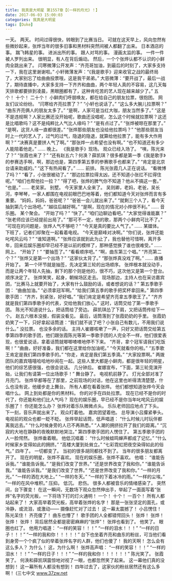 ```yaml
---
title: 我真是大明星 第1557章【《一样的月光》！】
date: 2017-06-03 15:00:03
categories: 我真是大明星
tags: [Duke]
---
```


一天。
两天。
时间过得很快，转眼到了比赛当日。
可就在这天早上，风向忽然有些微妙起来，张烨当年的很多旧事和黑材料突然间被人都翻了出来。
日本酒店的事。
踹飞韩星的事。
进派出所的事。
跟人对骂的事。
漫画太监的事。
一件一件被人罗列出来。
很明显，有人在背后煽动。
然后，一个个张烨认都不认识的小鲜肉全跳出来了。
闫寒微薄公开发声：“齐亮哥加油，到最后的时刻了，大家多支持一下，我在这里谢谢啦。”
小轩微薄发声：“《我是歌手》迎来收官之战的最终局了，大家别忘了给曲曲投票哦，这是我干弟弟。”
大慈微薄：“要开战了，最后一战了，期待直播中，大家多支持一下齐齐和曲曲，两个年轻人真的不容易，这几天每天排歌都要排到凌晨，黑眼圈都有了，这种肯吃苦的艺人现在越来越少了。”
五个！
十个！
二十个！
小鲜肉们呼朋唤友，都在给自己的朋友拉票，很抱团。
网友们议论纷纷。
“闫寒给齐亮拉票了？”
“小轩也说话了。”
“这么多大腕儿拉票啊？”
“曲东齐亮俩人的朋友太多了。”
“是啊，人家可是当红大咖，朋友当然多了。”
“这是不是违规啊？人家比赛还没开始呢，歌曲还没唱呢，怎么这个时候就拉票啊？这还是比唱歌吗？这不是纯粹比人气比人缘吗？”
“是有点过了。”
“张烨被晾在那里了。”
“是啊，这货人缘一直都很差。”
“张烨那些朋友也没给他拉票吗？”
“他那些朋友当时上一代的艺人了，过气的过气，隐退的隐退，就算给他拉票了，能有多大作用啊？”
“决赛真是要拼人气了啊。”
“那张烨一点希望也没有啊。”
“也不知道还有多少人能陪着他走。”
……
晚上。
《我是歌手》现场。
观众已经入场了。
“咦，陈光来了？”
“张霞也来了？”
“还有赵五六？何涣？薛凯琪？很多都是第一季《我是歌手》的参赛选手啊，啊，那边也是，第四季第五季的参赛歌手也都来了。”
“肯定是北京台请来助威的。”
“这下有热闹看了。”
……
前排。
陈光张霞几人正在说话。
“看微博了吗？”
“看了，小张很被动了。”
“那边拉票拉得太凶，还不知道小张扛不扛得住呢。”
“咱们也帮他拉一拉？”
“得了吧，张烨的脾气你不知道？他从不搞这一套。”
“也是。”
……
老吴家。
别墅。
今天家里人全来了。
吴则卿，老妈，老爸，吴长河，李琴琴，一家人都围在电视前眼巴巴地等着，他们都知道今天对张烨而言有多重要。
“妈妈，妈妈，爸爸呢？”
“爸爸一会儿就出来了。”
“就剩三个人了，看今天抽到第几个出场吧。”
“越往后越好啊。”
“是啊，现在的情况对小烨很不利。”
……
音乐圈。
某个聚会。
“开始了吗？”
“快了。”
“咱们边聊边看吧。”
“大家觉得谁能赢？”
“张老师应该已经提前出局了。”
“那可不一定，他的歌，那两个小鲜肉可比不了。”
“可现在的问题是，张烨人气不够吧？”
“今天是真的要比人气了。”
……
某媒体。
下班了，记者们却聚在一起看着电视。
“今天是巅峰对决啊。”
“你们说，张烨还能叱咤风云吗？”
“谁知道啊。”
“张烨应该就到此为止了，我也替他可惜啊，离开多年，回来后娱乐圈却早已经不是以前的模样了，那种感觉换了谁也很难受。”
……
网上。
“开始了！”
“要抽签了。”
“看看顺序吧。”
“啊，曲东第三个唱。”
“齐亮第二个？”
“张烨又是第一个出场？”
“这家伙太背了。”
“那张烨真没戏了啊。”
……
直播开始了。
第一个环节就是抽签，先决定第三轮的出场顺序。
张烨根本就没动手，而是让两个年轻人先抽，剩下的那个则是他的，很不巧，这次他又是第一个登台。
顺序决定了。
张烨笑笑，起身，朝候场区走去。
现场那边，主持人也在采访嘉宾团，“比赛马上就要开始了，大家有什么鼓励的话，或者想说的话？”
第五季歌手团：
“曲曲加油。”
“必须拿冠军啊。”
“给我们第五季的歌手把奖杯拿回来。”
第四季歌手团：
“齐齐，别紧张，好好唱。”
“我们肯定是希望齐亮拿五季歌王了。”
“齐齐就是我们第四季歌手的代表，交给他我们放心。”
这时，话筒交给了第一季歌手团。
陈光不知道说什么，把话筒给了旁边。
薛凯琪怂了下肩，又把话筒传给下一个。
赵五六根本没接，假装没看见。
最后，话筒落到了张霞奶奶的手里。
张霞奶奶笑了一下，只好拿起话筒道：“我们就不说了吧？小张自己有数儿，不用我们说什么。”
没拉票。
也没多余的话。
主持人崔娜咳嗽了一声，只好又把话筒交给第五季第四季的歌手团，他们跟张霞陈光等第一季歌手团的人完全不一样，他们很爱表现，也很爱说话，拿着话筒就唧唧喳喳地停不下来。
“齐哥，拿个冠军请我们吃饭啊！”
“曲曲，好好准备，我们都在这里给你加油呢。”
“今天就看你的啦。”
“五季歌王肯定是我们第四季歌手的。”
“你走，肯定是我们第五季滴。”
“大家投票啊。”
两拨团队的嘉宾嘻嘻哈哈地吵闹在一起。这些人里大都是小鲜肉，都是很年轻的明星，他们的综艺感很强，也很会说话。
几分钟后。
崔娜宣布，“下面，第三轮竞演开始，让我们有请第一位出场歌手！”
舞台静了。
电视机前静了。
灯光全部对准了月亮门。
张烨早都等在了那里，之前现场的对话，他在这里也听得清清楚楚，什么也没有说，他缓步走上舞台。
所有人都在看着张烨。
他们都想知道张烨今天会唱什么。
网上到处都是你的黑材料。
你的对手在四处拉票。
现在已经不是你的时代了，你还能和他们比人气吗？
现在的娱乐圈，早已经不是你当年叱咤风云的娱乐圈了！
你还能怎么办？
张烨对着乐队微微点头。
乐队老师回应地点了下头。
下一刻，音乐声就出来了。
观众盯着他。
嘉宾团望着他。
总导演小吕攥紧拳头。
电视前的观众也都一眨不眨。
张烨举起话筒，低声唱道：
“什么时候儿时玩伴都离我远去。”
“什么时候身旁的人已不再熟悉。”
“人潮的拥挤拉开了我们的距离。”
“沉寂的大地在静静的夜晚默默地哭泣。”
第四季歌手团的人愣住了。
第五季歌手团的人一脸愕然。
张烨垂着眼。
他低沉唱着：
“什么时候蛙鸣蝉声都成了记忆。”
“什么时候家乡变得如此的拥挤。”
“高楼大厦到处耸立。”
“七彩霓虹把夜空染得如此的俗气。”
四年了。
一切都变了。
当初的很多胡同都找不到了。
当年的很多朋友都离开了。
现在的明星，张烨不喜欢。
现在的娱乐圈，张烨不喜欢。
他唱：
“谁能告诉我。”
“谁能告诉我。”
“是我们改变了世界。”
“还是世界改变了我和你。”
“谁能告诉我。”
“谁能告诉我。”
“是我们改变了世界。”
“还是世界改变了我和你。”
“一样的月光。”
“一样的洒在大地上。”
“一样的冬天。”
“一样的下着冰冷的雨。”
“一样的尘埃。”
“一样的在风中堆积。”
压抑。
低沉。
悲伤。
很多人都被音乐的情绪感染了。
突然间，台下骤变！
在这一瞬间，无数场下观众忽然伸出手，举起了一面面写着“张烨”名字的荧光板，一下将场下打的灯火通明！
一个！
十个！
一百个！
所有人都站起来了！
大家高举着荧光板，高举着张烨的名字！
那是一张张坚定的面孔，或冷静，或流泪，或激动——
摄像赶忙对了过去！
这一幕太震撼了！
小吕愣住！
陈光呆住！
齐亮傻了！
曲东也懵了！
歌手团的人全都错愕回头！
张烨！
张烨！
张烨！
张烨！
背后居然全都是密密麻麻的“张烨”！
张烨也看到了。
他笑了。
眼圈也红了。
他用力唱道：
“一样的笑容！！！”
“一样的泪水！！！”
“一样的日子！！！”
“一样的我和你！！！！！”
台下也坐着齐亮和曲东的粉丝，可当他们看到身旁一个个疯了似的举着张烨名字的人群，他们也傻了！
我的天啊！
怎么会有这么多人？
为什么！
这，为什么啊！
张烨高声唱：
“一样的笑容！！！”
“一样的泪水！！！”
“一样的日子！！！”
“一样的我和你！！！！！！”
陈光笑了。
张霞笑了。
何涣和薛凯琪震惊地对视了一眼，也都忽然笑了起来。
这一幕他们真的没想到！
这一幕所有人都没有想到！
四年过去了，这家伙的粉丝居然还有这么多啊！
(三七中文 www.37zw.net